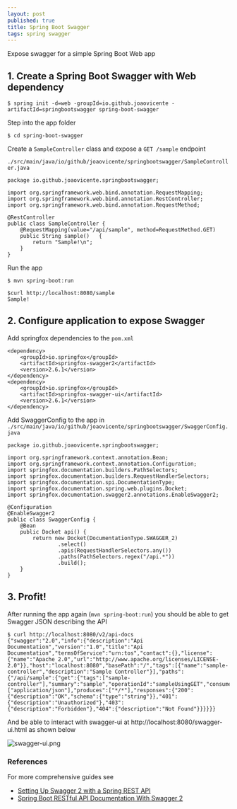 ```yaml
---
layout: post
published: true
title: Spring Boot Swagger
tags: spring swagger
---
```

Expose swagger for a simple Spring Boot Web app

## 1. Create a Spring Boot Swagger with Web dependency

```
$ spring init -d=web -groupId=io.github.joaovicente -artifactId=springbootswagger spring-boot-swagger
```

Step into the app folder

```
$ cd spring-boot-swagger
```

Create a ```SampleController``` class and expose a ```GET /sample``` endpoint

`./src/main/java/io/github/joaovicente/springbootswagger/SampleController.java`

```
package io.github.joaovicente.springbootswagger;

import org.springframework.web.bind.annotation.RequestMapping;
import org.springframework.web.bind.annotation.RestController;
import org.springframework.web.bind.annotation.RequestMethod;

@RestController
public class SampleController {
    @RequestMapping(value="/api/sample", method=RequestMethod.GET)
    public String sample()   {
        return "Sample!\n";
    }
}
```

Run the app
```
$ mvn spring-boot:run
```

```
$curl http://localhost:8080/sample
Sample!
```

## 2. Configure application to expose Swagger

Add springfox dependencies to the `pom.xml`

```
<dependency>
    <groupId>io.springfox</groupId>
    <artifactId>springfox-swagger2</artifactId>
    <version>2.6.1</version>
</dependency>
<dependency>
    <groupId>io.springfox</groupId>
    <artifactId>springfox-swagger-ui</artifactId>
    <version>2.6.1</version>
</dependency>
```

Add SwaggerConfig to the app in `./src/main/java/io/github/joaovicente/springbootswagger/SwaggerConfig.java`

```
package io.github.joaovicente.springbootswagger;

import org.springframework.context.annotation.Bean;
import org.springframework.context.annotation.Configuration;
import springfox.documentation.builders.PathSelectors;
import springfox.documentation.builders.RequestHandlerSelectors;
import springfox.documentation.spi.DocumentationType;
import springfox.documentation.spring.web.plugins.Docket;
import springfox.documentation.swagger2.annotations.EnableSwagger2;

@Configuration
@EnableSwagger2
public class SwaggerConfig {
    @Bean
    public Docket api() {
        return new Docket(DocumentationType.SWAGGER_2)
                .select()
                .apis(RequestHandlerSelectors.any())
                .paths(PathSelectors.regex("/api.*"))
                .build();
    }
}
```

## 3. Profit!

After running the app again (`mvn spring-boot:run`) you should be able to get Swagger JSON describing the API

```
$ curl http://localhost:8080/v2/api-docs
{"swagger":"2.0","info":{"description":"Api Documentation","version":"1.0","title":"Api Documentation","termsOfService":"urn:tos","contact":{},"license":{"name":"Apache 2.0","url":"http://www.apache.org/licenses/LICENSE-2.0"}},"host":"localhost:8080","basePath":"/","tags":[{"name":"sample-controller","description":"Sample Controller"}],"paths":{"/api/sample":{"get":{"tags":["sample-controller"],"summary":"sample","operationId":"sampleUsingGET","consumes":["application/json"],"produces":["*/*"],"responses":{"200":{"description":"OK","schema":{"type":"string"}},"401":{"description":"Unauthorized"},"403":{"description":"Forbidden"},"404":{"description":"Not Found"}}}}}}
```

And be able to interact with swagger-ui at http://localhost:8080/swagger-ui.html as shown below

![swagger-ui.png]({{site.baseurl}}/img/swagger-ui.png)

### References
For more comprehensive guides see 
* [Setting Up Swagger 2 with a Spring REST API](https://www.baeldung.com/swagger-2-documentation-for-spring-rest-api)
* [Spring Boot RESTful API Documentation With Swagger 2](https://dzone.com/articles/spring-boot-restful-api-documentation-with-swagger)
